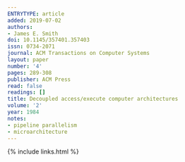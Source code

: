 ```yaml
---
ENTRYTYPE: article
added: 2019-07-02
authors:
- James E. Smith
doi: 10.1145/357401.357403
issn: 0734-2071
journal: ACM Transactions on Computer Systems
layout: paper
number: '4'
pages: 289-308
publisher: ACM Press
read: false
readings: []
title: Decoupled access/execute computer architectures
volume: '2'
year: 1984
notes:
- pipeline parallelism
- microarchitecture
---
```

{% include links.html %}
